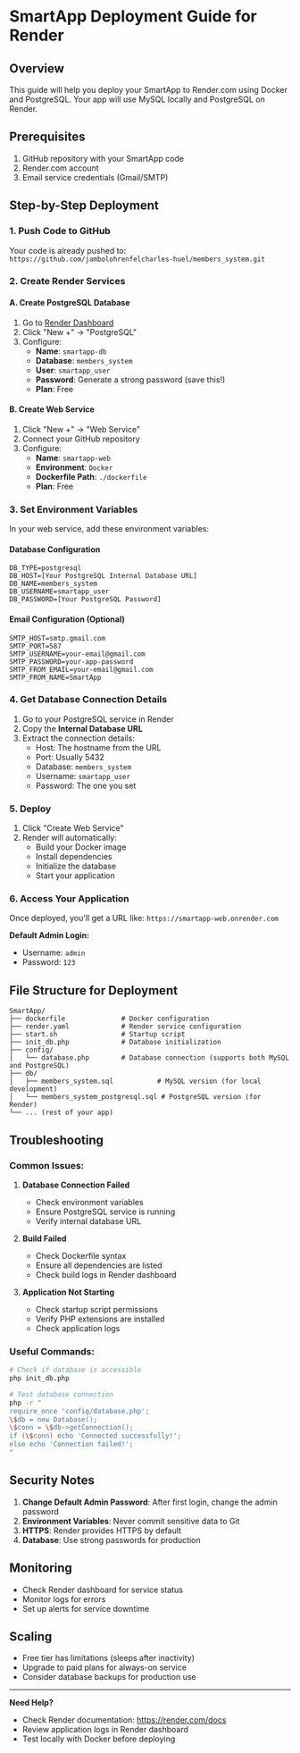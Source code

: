 # SmartApp Deployment Guide for Render

## Overview
This guide will help you deploy your SmartApp to Render.com using Docker and PostgreSQL. Your app will use MySQL locally and PostgreSQL on Render.

## Prerequisites
1. GitHub repository with your SmartApp code
2. Render.com account
3. Email service credentials (Gmail/SMTP)

## Step-by-Step Deployment

### 1. Push Code to GitHub
Your code is already pushed to: `https://github.com/jambolohrenfelcharles-huel/members_system.git`

### 2. Create Render Services

#### A. Create PostgreSQL Database
1. Go to [Render Dashboard](https://dashboard.render.com)
2. Click "New +" → "PostgreSQL"
3. Configure:
   - **Name**: `smartapp-db`
   - **Database**: `members_system`
   - **User**: `smartapp_user`
   - **Password**: Generate a strong password (save this!)
   - **Plan**: Free

#### B. Create Web Service
1. Click "New +" → "Web Service"
2. Connect your GitHub repository
3. Configure:
   - **Name**: `smartapp-web`
   - **Environment**: `Docker`
   - **Dockerfile Path**: `./dockerfile`
   - **Plan**: Free

### 3. Set Environment Variables

In your web service, add these environment variables:

#### Database Configuration
```
DB_TYPE=postgresql
DB_HOST=[Your PostgreSQL Internal Database URL]
DB_NAME=members_system
DB_USERNAME=smartapp_user
DB_PASSWORD=[Your PostgreSQL Password]
```

#### Email Configuration (Optional)
```
SMTP_HOST=smtp.gmail.com
SMTP_PORT=587
SMTP_USERNAME=your-email@gmail.com
SMTP_PASSWORD=your-app-password
SMTP_FROM_EMAIL=your-email@gmail.com
SMTP_FROM_NAME=SmartApp
```

### 4. Get Database Connection Details

1. Go to your PostgreSQL service in Render
2. Copy the **Internal Database URL**
3. Extract the connection details:
   - Host: The hostname from the URL
   - Port: Usually 5432
   - Database: `members_system`
   - Username: `smartapp_user`
   - Password: The one you set

### 5. Deploy

1. Click "Create Web Service"
2. Render will automatically:
   - Build your Docker image
   - Install dependencies
   - Initialize the database
   - Start your application

### 6. Access Your Application

Once deployed, you'll get a URL like: `https://smartapp-web.onrender.com`

**Default Admin Login:**
- Username: `admin`
- Password: `123`

## File Structure for Deployment

```
SmartApp/
├── dockerfile              # Docker configuration
├── render.yaml             # Render service configuration
├── start.sh                # Startup script
├── init_db.php             # Database initialization
├── config/
│   └── database.php        # Database connection (supports both MySQL and PostgreSQL)
├── db/
│   ├── members_system.sql           # MySQL version (for local development)
│   └── members_system_postgresql.sql # PostgreSQL version (for Render)
└── ... (rest of your app)
```

## Troubleshooting

### Common Issues:

1. **Database Connection Failed**
   - Check environment variables
   - Ensure PostgreSQL service is running
   - Verify internal database URL

2. **Build Failed**
   - Check Dockerfile syntax
   - Ensure all dependencies are listed
   - Check build logs in Render dashboard

3. **Application Not Starting**
   - Check startup script permissions
   - Verify PHP extensions are installed
   - Check application logs

### Useful Commands:

```bash
# Check if database is accessible
php init_db.php

# Test database connection
php -r "
require_once 'config/database.php';
\$db = new Database();
\$conn = \$db->getConnection();
if (\$conn) echo 'Connected successfully!';
else echo 'Connection failed!';
"
```

## Security Notes

1. **Change Default Admin Password**: After first login, change the admin password
2. **Environment Variables**: Never commit sensitive data to Git
3. **HTTPS**: Render provides HTTPS by default
4. **Database**: Use strong passwords for production

## Monitoring

- Check Render dashboard for service status
- Monitor logs for errors
- Set up alerts for service downtime

## Scaling

- Free tier has limitations (sleeps after inactivity)
- Upgrade to paid plans for always-on service
- Consider database backups for production use

---

**Need Help?**
- Check Render documentation: https://render.com/docs
- Review application logs in Render dashboard
- Test locally with Docker before deploying
